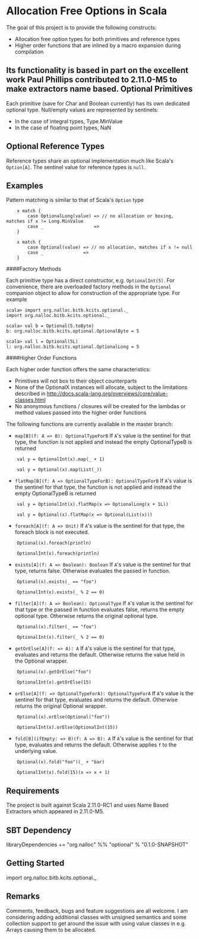 Allocation Free Options in Scala
======

The goal of this project is to provide the following constructs:
- Allocation free option types for both primitives and reference types
- Higher order functions that are inlined by a macro expansion during compilation

Its functionality is based in part on the excellent work Paul Phillips contributed to 2.11.0-M5 to make extractors name based.
Optional Primitives
------

Each primitive (save for Char and Boolean currently) has its own dedicated optional type. Null/empty values are represented by sentinels:
- In the case of integral types, Type.MinValue
- In the case of floating point types, NaN

Optional Reference Types
------

Reference types share an optional implementation much like Scala's `Option[A]`. The sentinel value for reference types is `null`.

Examples
------
Pattern matching is similar to that of Scala's `Option` type
```
    x match {
        case OptionalLong(value) => // no allocation or boxing, matches if x != Long.MinValue
        case _                   =>
    }

    x match {
        case Optional(value) => // no allocation, matches if x != null
        case _               =>
    }
```

####Factory Methods

Each primitive type has a direct constructor, e.g. `OptionalInt(5)`. For convenience, there are overloaded factory methods in the `Optional` companion object to allow for construction of the appropriate type. For example
```
scala> import org.nalloc.bitb.kcits.optional._
import org.nalloc.bitb.kcits.optional._

scala> val b = Optional(5.toByte)
b: org.nalloc.bitb.kcits.optional.OptionalByte = 5

scala> val l = Optional(5L)
l: org.nalloc.bitb.kcits.optional.OptionalLong = 5
```

####Higher Order Functions

Each higher order function offers the same characteristics:
- Primitives will not box to their object counterparts
- None of the OptionalX instances will allocate, subject to the limitations described in http://docs.scala-lang.org/overviews/core/value-classes.html
- No anonymous functions / closures will be created for the lambdas or method values passed into the higher order functions

The following functions are currently available in the master branch:

- `map[B](f: A => B): OptionalTypeForB` If `A`'s value is the sentinel for that type, the function is not applied and instead the empty OptionalTypeB is returned
```
    val y = OptionalInt(x).map(_ + 1)

    val y = Optional(x).map(List(_))
```

- `flatMap[B](f: A => OptionalTypeForB): OptionalTypeForB` If `A`'s value is the sentinel for that type, the function is not applied and instead the empty OptionalTypeB is returned
```
    val y = OptionalInt(x).flatMap(x => OptionalLong(x + 1L))

    val y = Optional(x).flatMap(x => Optional(List(x)))
```

- `foreach[A](f: A => Unit)` If `A`'s value is the sentinel for that type, the foreach block is not executed.
```
    Optional(x).foreach(println)

    OptionalInt(x).foreach(println)
```

- `exists[A](f: A => Boolean): Boolean` If `A`'s value is the sentinel for that type, returns false. Otherwise evaluates the passed in function.
```
    Optional(x).exists(_ == "foo")

    OptionalInt(x).exists(_ % 2 == 0)
```

- `filter[A](f: A => Boolean): OptionalType` If `A`'s value is the sentinel for that type or the passed in function evaluates false, returns the empty optional type. Otherwise returns the original optional type.
```
    Optional(x).filter(_ == "foo")

    OptionalInt(x).filter(_ % 2 == 0)
```

- `getOrElse[A](f: => A): A` If `A`'s value is the sentinel for that type, evaluates and returns the default. Otherwise returns the value held in the Optional wrapper.
```
    Optional(x).getOrElse("foo")

    OptionalInt(x).getOrElse(15)
```

- `orElse[A](f: => OptionalTypeForA): OptionalTypeForA` If `A`'s value is the sentinel for that type, evaluates and returns the default. Otherwise returns the original Optional wrapper.
```
    Optional(x).orElse(Optional("foo"))

    OptionalInt(x).orElse(OptionalInt(15))
```

- `fold[B](ifEmpty: => B)(f: A => B): A` If `A`'s value is the sentinel for that type, evaluates and returns the default. Otherwise applies `f` to the underlying value.
```
    Optional(x).fold("foo")(_ + "bar)

    OptionalInt(x).fold(15)(x => x + 1)
```

Requirements
------

The project is built against Scala 2.11.0-RC1 and uses Name Based Extractors which appeared in 2.11.0-M5.

SBT Dependency
------

libraryDependencies += "org.nalloc" %% "optional" % "0.1.0-SNAPSHOT"

Getting Started
------

import org.nalloc.bitb.kcits.optional._

Remarks
------

Comments, feedback, bugs and feature suggestions are all welcome. I am considering adding additional classes with unsigned semantics and some collection support to get around the issue with using value classes in e.g. Arrays causing them to be allocated.
